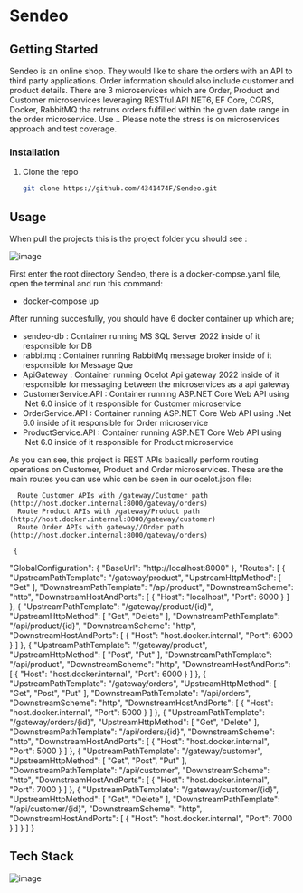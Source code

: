 # Sendeo

## Getting Started

Sendeo is an online shop. They would like to share the orders with an API to third party applications. Order information should also include customer and product details. There are 3 microservices which are Order, Product and Customer microservices leveraging RESTful API NET6, EF Core, CQRS, Docker, RabbitMQ tha retruns orders fulfilled within the given date range in the order microservice. Use .. Please note the stress is on microservices approach and test coverage.

### Installation

1. Clone the repo
   ```sh
   git clone https://github.com/4341474F/Sendeo.git
   ```
## Usage

When pull the projects this is the project folder you should see :

![image](https://user-images.githubusercontent.com/19145921/210164814-77e336be-7481-4c6f-8726-a84d5b7850dd.png)

First enter the root directory Sendeo, there is a docker-compse.yaml file, open the terminal and run this command:
  
  * docker-compose up
  
 After running succesfully, you should have 6 docker container up which are;
  * sendeo-db           : Container running MS SQL Server 2022 inside of it responsible for DB
  * rabbitmq            : Container running RabbitMq message broker inside of it responsible for Message Que
  * ApiGateway          : Container running Ocelot Api gateway 2022 inside of it responsible for messaging between the microservices as a api gateway
  * CustomerService.API : Container running ASP.NET Core Web API using .Net 6.0 inside of it responsible for Customer microservice
  * OrderService.API    : Container running ASP.NET Core Web API using .Net 6.0 inside of it responsible for Order microservice
  * ProductService.API  : Container running ASP.NET Core Web API using .Net 6.0 inside of it responsible for Product microservice

   As you can see, this project is REST APIs basically perform routing operations on Customer, Product and Order microservices.
   These are the main routes you can use whic cen be seen in our ocelot.json file:
      
      Route Customer APIs with /gateway/Customer path (http://host.docker.internal:8000/gateway/orders)
      Route Product APIs with /gateway/Product path (http://host.docker.internal:8000/gateway/customer)
      Route Order APIs with gateway//Order path (http://host.docker.internal:8000/gateway/orders)

     {
  "GlobalConfiguration": {
    "BaseUrl": "http://localhost:8000"
  },
  "Routes": [
    {
      "UpstreamPathTemplate": "/gateway/product",
      "UpstreamHttpMethod": [ "Get" ],
      "DownstreamPathTemplate": "/api/product",
      "DownstreamScheme": "http",
      "DownstreamHostAndPorts": [
        {
          "Host": "localhost",
          "Port": 6000
        }
      ]
    },
    {
      "UpstreamPathTemplate": "/gateway/product/{id}",
      "UpstreamHttpMethod": [ "Get", "Delete" ],
      "DownstreamPathTemplate": "/api/product/{id}",
      "DownstreamScheme": "http",
      "DownstreamHostAndPorts": [
        {
          "Host": "host.docker.internal",
          "Port": 6000
        }
      ]
    },
    {
      "UpstreamPathTemplate": "/gateway/product",
      "UpstreamHttpMethod": [ "Post", "Put" ],
      "DownstreamPathTemplate": "/api/product",
      "DownstreamScheme": "http",
      "DownstreamHostAndPorts": [
        {
          "Host": "host.docker.internal",
          "Port": 6000
        }
      ]
    },
    {
      "UpstreamPathTemplate": "/gateway/orders",
      "UpstreamHttpMethod": [ "Get", "Post", "Put" ],
      "DownstreamPathTemplate": "/api/orders",
      "DownstreamScheme": "http",
      "DownstreamHostAndPorts": [
        {
          "Host": "host.docker.internal",
          "Port": 5000
        }
      ]
    },
    {
      "UpstreamPathTemplate": "/gateway/orders/{id}",
      "UpstreamHttpMethod": [ "Get", "Delete" ],
      "DownstreamPathTemplate": "/api/orders/{id}",
      "DownstreamScheme": "http",
      "DownstreamHostAndPorts": [
        {
          "Host": "host.docker.internal",
          "Port": 5000
        }
      ]
    },
        {
      "UpstreamPathTemplate": "/gateway/customer",
          "UpstreamHttpMethod": [ "Get", "Post", "Put" ],
      "DownstreamPathTemplate": "/api/customer",
      "DownstreamScheme": "http",
      "DownstreamHostAndPorts": [
        {
          "Host": "host.docker.internal",
          "Port": 7000
        }
      ]
    },
    {
      "UpstreamPathTemplate": "/gateway/customer/{id}",
      "UpstreamHttpMethod": [ "Get", "Delete" ],
      "DownstreamPathTemplate": "/api/customer/{id}",
      "DownstreamScheme": "http",
      "DownstreamHostAndPorts": [
        {
          "Host": "host.docker.internal",
          "Port": 7000
        }
      ]
    }
  ]
}


## Tech Stack

![image](https://user-images.githubusercontent.com/19145921/210165120-c0480835-04ba-4ded-b280-0646b48511c7.png)
